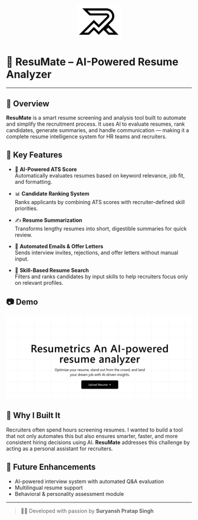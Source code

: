 <p align="center">
  <img src="image.png" alt="ResuMate Logo" width="120" />
</p>

# 🧠 ResuMate – AI-Powered Resume Analyzer


---

## 📘 Overview

**ResuMate** is a smart resume screening and analysis tool built to automate and simplify the recruitment process. It uses AI to evaluate resumes, rank candidates, generate summaries, and handle communication — making it a complete resume intelligence system for HR teams and recruiters.

## 🚀 Key Features

- 🎯 **AI-Powered ATS Score**  
  Automatically evaluates resumes based on keyword relevance, job fit, and formatting.

- 📊 **Candidate Ranking System**  
  Ranks applicants by combining ATS scores with recruiter-defined skill priorities.

- ✍️ **Resume Summarization**  
  Transforms lengthy resumes into short, digestible summaries for quick review.

- 📩 **Automated Emails & Offer Letters**  
  Sends interview invites, rejections, and offer letters without manual input.

- 🧠 **Skill-Based Resume Search**  
  Filters and ranks candidates by input skills to help recruiters focus only on relevant profiles.

## 📷 Demo

![ResuMate Demo](Screenshot%202025-07-06%20163124.png)

## 🎯 Why I Built It

Recruiters often spend hours screening resumes. I wanted to build a tool that not only automates this but also ensures smarter, faster, and more consistent hiring decisions using AI. **ResuMate** addresses this challenge by acting as a personal assistant for recruiters.



## 🔮 Future Enhancements

- AI-powered interview system with automated Q&A evaluation  
- Multilingual resume support  
- Behavioral & personality assessment module

---

> 👨‍💻 Developed with passion by **Suryansh Pratap Singh**
